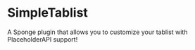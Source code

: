 # SimpleTablist
 A Sponge plugin that allows you to customize your tablist with PlaceholderAPI support!
